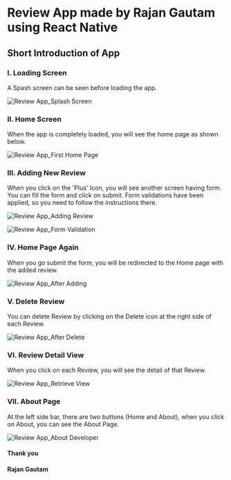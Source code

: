 # Review App made by Rajan Gautam using React Native

## Short Introduction of App

### I. Loading Screen

A Spash screen can be seen before loading the app.

![Review App_Splash Screen](https://user-images.githubusercontent.com/71542496/119880267-b2e80500-bf49-11eb-82f1-a9dd62cd6a09.jpg)

### II. Home Screen

When the app is completely loaded, you will see the home page as shown below.

![Review App_First Home Page](https://user-images.githubusercontent.com/71542496/119880496-efb3fc00-bf49-11eb-8605-85bfd09df812.jpg)

### III. Adding New Review

When you click on the 'Plus' Icon, you will see another screen having form. You can fill the form and click on submit. Form validations have been applied, so you need to follow the instructions there.

![Review App_Adding Review](https://user-images.githubusercontent.com/71542496/119880810-3e619600-bf4a-11eb-85cb-af2a5d147675.jpg)

![Review App_Form Validation](https://user-images.githubusercontent.com/71542496/119880843-491c2b00-bf4a-11eb-8b05-2283610ce1db.jpg)

### IV. Home Page Again

When you go submit the form, you will be redirected to the Home page with the added review.

![Review App_After Adding](https://user-images.githubusercontent.com/71542496/119880954-6650f980-bf4a-11eb-93ca-6467c4e9d55d.jpg)

### V. Delete Review

You can delete Review by clicking on the Delete icon at the right side of each Review.

![Review App_After Delete](https://user-images.githubusercontent.com/71542496/119881097-884a7c00-bf4a-11eb-8d2f-84b70a402f4e.jpg)

### VI. Review Detail View

When you click on each Review, you will see the detail of that Review.

![Review App_Retrieve View](https://user-images.githubusercontent.com/71542496/119881194-a2845a00-bf4a-11eb-8716-1fdd4c859da7.jpg)

### VII. About Page

At the left side bar, there are two buttons (Home and About), when you click on About, you can see the About Page.

![Review App_About Developer](https://user-images.githubusercontent.com/71542496/119881313-c647a000-bf4a-11eb-9c51-752251079a22.jpg)

#### Thank you

#### Rajan Gautam
